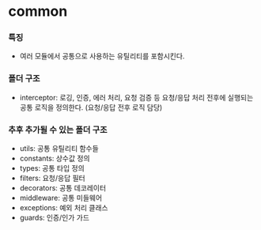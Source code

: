 # common

### 특징
- 여러 모듈에서 공통으로 사용하는 유틸리티를 포함시킨다.

### 폴더 구조
- interceptor: 로깅, 인증, 에러 처리, 요청 검증 등 요청/응답 처리 전후에 실행되는 공통 로직을 정의한다. (요청/응답 전후 로직 담당)

### 추후 추가될 수 있는 폴더 구조
- utils: 공통 유틸리티 함수들
- constants: 상수값 정의
- types: 공통 타입 정의
- filters: 요청/응답 필터
- decorators: 공통 데코레이터
- middleware: 공통 미들웨어
- exceptions: 예외 처리 클래스
- guards: 인증/인가 가드